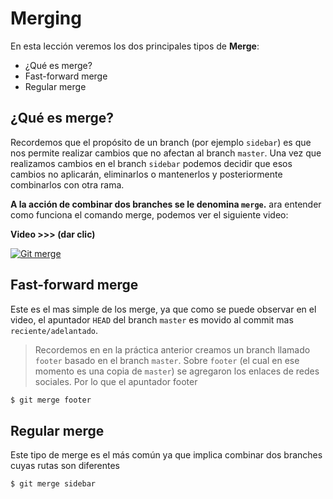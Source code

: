 # Merging

En esta lección veremos los dos principales tipos de **Merge**:

 - ¿Qué es merge?
 - Fast-forward merge
 - Regular merge

## ¿Qué es merge?
Recordemos que el propósito de un branch (por ejemplo `sidebar`) es que nos permite realizar cambios que no afectan al branch `master`. Una vez que realizamos cambios en el branch `sidebar` podemos decidir que esos cambios no aplicarán, eliminarlos o mantenerlos y posteriormente combinarlos con otra rama.

**A la acción de combinar dos branches se le denomina `merge`.**
ara entender como funciona el comando merge, podemos ver el siguiente video:

**Video >>> (dar clic)**

[![Git merge](http://img.youtube.com/vi/gQiWicrreJg/0.jpg)](http://www.youtube.com/watch?v=gQiWicrreJg "Git merge")

## Fast-forward merge
Este es el mas simple de los merge, ya que como se puede observar en el video, el apuntador `HEAD` del branch `master` es movido al commit mas `reciente/adelantado`.

> Recordemos en en la práctica anterior creamos un branch llamado `footer` basado en el branch `master`. Sobre `footer` (el cual en ese momento es una copia de `master`) se agregaron los enlaces de redes sociales. Por lo que el apuntador footer 

```bash
$ git merge footer
```

## Regular merge
Este tipo de merge es el más común ya que implica combinar dos branches cuyas rutas son diferentes

```bash
$ git merge sidebar
```
<!--stackedit_data:
eyJoaXN0b3J5IjpbLTEzNjcxNDM1MjksMjEyOTA1ODY0MSwtMz
g0NjQyMjMxLDQ3NDE0Nzk1Ml19
-->